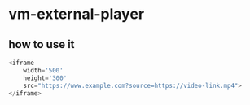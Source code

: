 # vm-external-player

## how to use it
```js
<iframe 
    width='500' 
    height='300' 
    src="https://www.example.com?source=https://video-link.mp4">
</iframe>
```